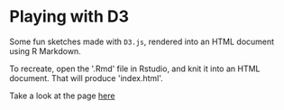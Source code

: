 # Playing with D3

Some fun sketches made with `D3.js`, rendered into an HTML document using R Markdown.

To recreate, open the '.Rmd' file in Rstudio, and knit it into an HTML document. That will produce 'index.html'.

Take a look at the page [here](https://www.daikman.github.io/playing_with_d3)
 
